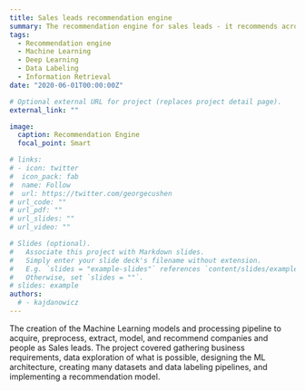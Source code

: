 ```yaml
---
title: Sales leads recommendation engine
summary: The recommendation engine for sales leads - it recommends across almost all companies globally (approx 10M companies).
tags:
  - Recommendation engine
  - Machine Learning
  - Deep Learning
  - Data Labeling
  - Information Retrieval
date: "2020-06-01T00:00:00Z"

# Optional external URL for project (replaces project detail page).
external_link: ""

image:
  caption: Recommendation Engine
  focal_point: Smart

# links:
# - icon: twitter
#  icon_pack: fab
#  name: Follow
#  url: https://twitter.com/georgecushen
# url_code: ""
# url_pdf: ""
# url_slides: ""
# url_video: ""

# Slides (optional).
#   Associate this project with Markdown slides.
#   Simply enter your slide deck's filename without extension.
#   E.g. `slides = "example-slides"` references `content/slides/example-slides.md`.
#   Otherwise, set `slides = ""`.
# slides: example
authors:
  # - kajdanowicz
---
```


The creation of the Machine Learning models and processing pipeline to acquire, preprocess, extract, model, and recommend companies and people as Sales leads. The project covered gathering business requirements, data exploration of what is possible, designing the ML architecture, creating many datasets and data labeling pipelines, and implementing a recommendation model.

<!-- <p align="center">
  <img src="network.png">
</p> -->
